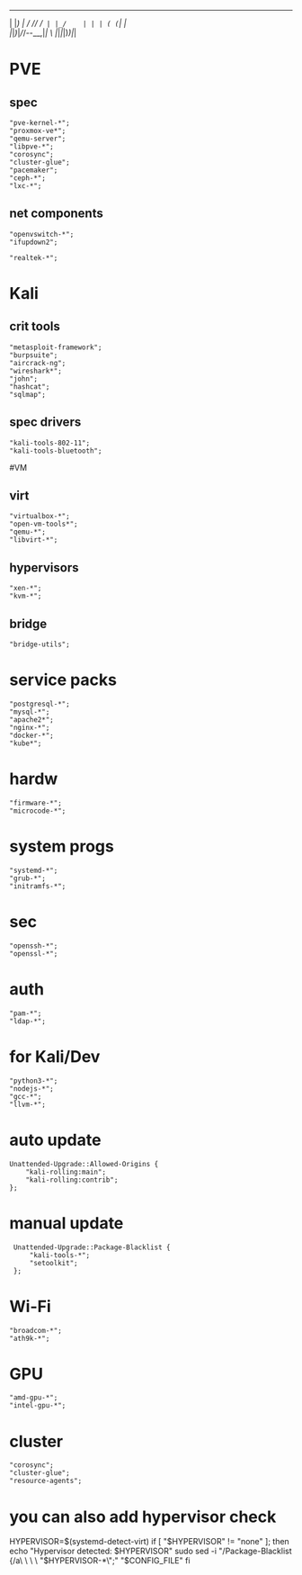 
 ___ _    __  __   _        _   _ _______ 
| |_) |  / /\/ /` | |_/    | | | ( (`| |  
|_|_)_|_/_/--\_\_,|_| \    |_|_|_|)_)|_|  
                                                                                                                      
# PVE
## spec
    "pve-kernel-*";
    "proxmox-ve*";
    "qemu-server";
    "libpve-*";
    "corosync";
    "cluster-glue";
    "pacemaker";
    "ceph-*";
    "lxc-*";
## net components
    "openvswitch-*";
    "ifupdown2";
   
    "realtek-*";
    
# ****Kali****
## crit tools
    "metasploit-framework";
    "burpsuite";
    "aircrack-ng";
    "wireshark*";
    "john";
    "hashcat";
    "sqlmap";
## spec drivers
    "kali-tools-802-11";
    "kali-tools-bluetooth";

#VM
## virt
    "virtualbox-*";
    "open-vm-tools*";
    "qemu-*";
    "libvirt-*";
## hypervisors
    "xen-*";
    "kvm-*";
## bridge
    "bridge-utils";

# service packs
    "postgresql-*";
    "mysql-*";
    "apache2*";
    "nginx-*";
    "docker-*";
    "kube*";

# hardw
    "firmware-*";
    "microcode-*";

# system progs
    "systemd-*";
    "grub-*";
    "initramfs-*";

# sec
    "openssh-*";
    "openssl-*";

# auth
    "pam-*";
    "ldap-*";

# for Kali/Dev
    "python3-*";
    "nodejs-*";
    "gcc-*";
    "llvm-*";
# auto update
    Unattended-Upgrade::Allowed-Origins {
        "kali-rolling:main";
        "kali-rolling:contrib";
    };

# manual update
     Unattended-Upgrade::Package-Blacklist {
         "kali-tools-*";
         "setoolkit";
     };

#  Wi-Fi
    "broadcom-*";
    "ath9k-*";

# GPU
    "amd-gpu-*";
    "intel-gpu-*";

# cluster
    "corosync";
    "cluster-glue";
    "resource-agents";



# **you can also add hypervisor check**
HYPERVISOR=$(systemd-detect-virt)
if [ "$HYPERVISOR" != "none" ]; then
    echo "Hypervisor detected: $HYPERVISOR"
    sudo sed -i "/Package-Blacklist {/a\ \ \ \ \"$HYPERVISOR-*\";" "$CONFIG_FILE"
fi
